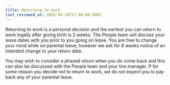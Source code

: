 ```yaml
---
title: Returning to work
last_reviewed_at: 2025-05-16T17:00:00.000Z
---
```

Returning to work is a personal decision and the earliest you can return to work legally after giving birth is 2 weeks. The People team will discuss your leave dates with you prior to you going on leave. You are free to change your mind while on parental leave, however we ask for 8 weeks notice of an intended change to your return date.

You may wish to consider a phased return when you do come back and this can also be discussed with the People team and your line manager. If for some reason you decide not to return to work, we do not expect you to pay back any of your parental leave.